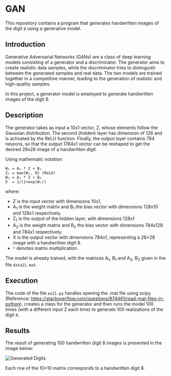 # GAN
This repository contains a program that generates handwritten images of the digit `8` using a generative model.

## Introduction
Generative Adversarial Networks (GANs) are a class of deep learning models consisting of a generator and a discriminator. The generator aims to create realistic data samples, while the discriminator tries to distinguish between the generated samples and real data. The two models are trained together in a competitive manner, leading to the generation of realistic and high-quality samples.

In this project, a generator model is employed to generate handwritten images of the digit 8.

## Description
The generator takes as input a 10x1 vector, Z, whose elements follow the Gaussian distribution.
The second (hidden) layer has dimension of 128 and is activated by the ReLU function.
Finally, the output layer contains 784 neurons, so that the output 1784x1 vector can be reshaped to get the desired 28x28 image of a handwritten digit.

Using mathematic notation:

```
W₁ = A₁ * Z + B₁
Z₁ = max{W₁, 0} (ReLU)
W₂ = A₂ * Z + B₂
X  = 1/(1+exp(W₂)) 
```

where:
- Z is the input vector with dimensions 10x1,
- A<sub>1</sub> is the weight matrix and B<sub>1</sub> the bias vector with dimensions 128x10 and 128x1 respectively.
- Z<sub>1</sub> is the output of the hidden layer, with dimensions 128x1
- A<sub>2</sub> is the weight matrix and B<sub>2</sub> the bias vector with dimensions 784x128 and 784x1 respectively.
- X is the output vector with dimensions 784x1, representing a 28×28 image with a handwritten digit 8.
- `*` denotes matrix multiplication.

The model is already trained, with the matrices A<sub>1</sub>, B<sub>1</sub> and A<sub>2</sub>, B<sub>2</sub> given in the file `data21.mat`.


## Execution
The code of the file `ex21.py` handles opening the .mat file using scipy (Reference: https://stackoverflow.com/questions/874461/read-mat-files-in-python), creates a class for the generator and then runs the model 100 times (with a different input Z each time) to generate 100 realizations of the digit `8`.


## Results

The result of generating 100 handwritten digit 8 images is presented in the image below:

![Generated Digits](generated_digits.png)

Each row of the 10×10 matrix corresponds to a handwritten digit 8.
